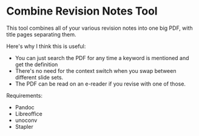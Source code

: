 # Combine Revision Notes Tool

This tool combines all of your various revision notes into one big PDF, with title pages separating them.

Here's why I think this is useful:
- You can just search the PDF for any time a keyword is mentioned and get the definition
- There's no need for the context switch when you swap between different slide sets.
- The PDF can be read on an e-reader if you revise with one of those.

Requirements:

- Pandoc
- Libreoffice
- unoconv
- Stapler

